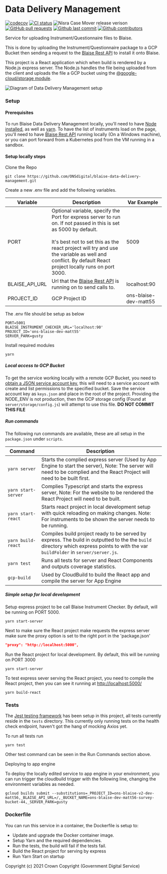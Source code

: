 # Data Delivery Management

[![codecov](https://codecov.io/gh/ONSdigital/blaise-data-delivery-management/branch/main/graph/badge.svg)](https://codecov.io/gh/ONSdigital/blaise-data-delivery-management)
[![CI status](https://github.com/ONSdigital/blaise-data-delivery-management/workflows/Test%20coverage%20report/badge.svg)](https://github.com/ONSdigital/blaise-data-delivery-management/workflows/Test%20coverage%20report/badge.svg)
<img src="https://img.shields.io/github/release/ONSdigital/blaise-data-delivery-management.svg?style=flat-square" alt="Nisra Case Mover release verison">
[![GitHub pull requests](https://img.shields.io/github/issues-pr-raw/ONSdigital/blaise-data-delivery-management.svg)](https://github.com/ONSdigital/blaise-data-delivery-management/pulls)
[![Github last commit](https://img.shields.io/github/last-commit/ONSdigital/blaise-data-delivery-management.svg)](https://github.com/ONSdigital/blaise-data-delivery-management/commits)
[![Github contributors](https://img.shields.io/github/contributors/ONSdigital/blaise-data-delivery-management.svg)](https://github.com/ONSdigital/blaise-data-delivery-management/graphs/contributors)

Service for uploading Instrument/Questionnaire files to Blaise. 

This is done by uploading the Instrument/Questionnaire package to a GCP Bucket then sending a request to the [Blaise Rest API](https://github.com/ONSdigital/blaise-api-rest) to install it onto Blaise.  

This project is a React application which when build is rendered by a Node.js express server. The Node.js handles the file being uploaded from the client and uploads the file a GCP bucket using the [@google-cloud/storage module](https://www.npmjs.com/package/@google-cloud/storage).

![Diagram of Data Delivery Management setup](.github/Diagram.png)

### Setup

#### Prerequisites
To run Blaise Data Delivery Management locally, you'll need to have [Node installed](https://nodejs.org/en/), as well as [yarn](https://classic.yarnpkg.com/en/docs/install#mac-stable).
To have the list of instruments load on the page, you'll need to have [Blaise Rest API](https://github.com/ONSdigital/blaise-api-rest) running locally (On a Windows machine), or you can port forward from a Kubernetes pod from the VM running in a sandbox.  

#### Setup locally steps
Clone the Repo
```shell script
git clone https://github.com/ONSdigital/blaise-data-delivery-management.git
```

Create a new .env file and add the following variables.

| Variable                      | Description                                                                     | Var Example                  |
|-------------------------------|---------------------------------------------------------------------------------|------------------------------|
| PORT                          | Optional variable, specify the Port for express server to run on. If not passed in this is set as 5000 by default. <br><br>It's best not to set this as the react project will try and use the variable as well and conflict. By default React project locally runs on port 3000.                                              | 5009                         |
| BLAISE_API_URL                | Url that the [Blaise Rest API](https://github.com/ONSdigital/blaise-api-rest) is running on to send calls to. | localhost:90 |
| PROJECT_ID                    | GCP Project ID                                                                  | ons-blaise-dev-matt55        |


The .env file should be setup as below
```.env
PORT=5001
BLAISE_INSTRUMENT_CHECKER_URL='localhost:90'
PROJECT_ID='ons-blaise-dev-matt55'             
SERVER_PARK=gusty
```

Install required modules
```shell script
yarn
```

##### Local access to GCP Bucket

To get the service working locally with a remote GCP Bucket, you need to [obtain a JSON service account key](https://cloud.google.com/iam/docs/creating-managing-service-account-keys), this will need to a service account with create and list permissions to the specified bucket. Save the service account key as  `keys.json` and place in the root of the project. Providing the NODE_ENV is not production, then the GCP storage config (Found at `server/storage/config.js`) will attempt to use this file.  **DO NOT COMMIT THIS FILE** 

##### Run commands

The following run commands are available, these are all setup in the `package.json` under `scripts`.

| Command                | Description                                                                                                                                               |
|------------------------|-----------------------------------------------------------------------------------------------------------------------------------------------------------|
| `yarn server`          | Starts the complied express server (Used by App Engine to start the server), Note: The server will need to be complied and the React Project will need to be built first.  |
| `yarn start-server`    | Complies Typescript and starts the express server, Note: For the website to be rendered the React Project will need to be built.                          |
| `yarn start-react`     | Starts react project in local development setup with quick reloading on making changes. Note: For instruments to be shown the server needs to be running. |
| `yarn build-react`     | Compiles build project ready to be served by express. The build in outputted to the the `build` directory which express points to with the var `buildFolder` in `server/server.js`.                       |
| `yarn test`            | Runs all tests for server and React Components and outputs coverage statistics.                                                                           |
| `gcp-build`            | Used by CloudBuild to build the React app and compile the server for App Engine                                                                               |

##### Simple setup for local development

Setup express project to be call Blaise Instrument Checker. By default, will be running on PORT 5000.
```shell script
yarn start-server
```

Next to make sure the React project make requests the express server make sure the proxy option is set to the right port in the 'package.json'  
```.json
"proxy": "http://localhost:5000",
```

Run the React project for local development. By default, this will be running on PORT 3000
```shell script
yarn start-server
```

To test express sever serving the React project, you need to compile the React project, then you can see it running at [http://localhost:5000/](http://localhost:5000/)
```shell script
yarn build-react
```

### Tests
The [Jest testing framework](https://jestjs.io/en/) has been setup in this project, all tests currently reside in the `tests` directory.
This currently only running tests on the health check endpoint, haven't got the hang of mocking Axios yet.
 
To run all tests run
```shell script
yarn test
```

Other test command can be seen in the Run Commands section above.

Deploying to app engine

To deploy the locally edited service to app engine in your environment, you can run trigger the cloudbuild trigger with the following line, changing the environment variables as needed. 
```.shell
gcloud builds submit --substitutions=_PROJECT_ID=ons-blaise-v2-dev-matt56,_BLAISE_API_URL=/,_BUCKET_NAME=ons-blaise-dev-matt56-survey-bucket-44,_SERVER_PARK=gusty
```

### Dockerfile
You can run this service in a container, the Dockerfile is setup to:
- Update and upgrade the Docker container image.
- Setup Yarn and the required dependencies.
- Run the tests, the build will fail if the tests fail.
- Build the React project for serving by express
- Run Yarn Start on startup

Copyright (c) 2021 Crown Copyright (Government Digital Service)
